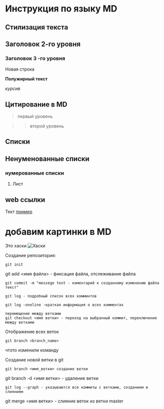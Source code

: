# Инструкция по языку MD

## Стилизация текста

## Заголовок 2-го уровня

### Заголовок 3 -го уровня

Новая строка

**Полужирный текст**

*курсив*

## Цитирование в MD

> первый уровень

>> второй уровень

## Списки

## Ненуменованные списки

### нумерованные списки

1. Лист

## web ссылки

Тект [пример](http.example.com "всплывающая подсказка")

# добавим картинки в MD
Это хаски
![Хаски](Tim.jpg)

Создание репозитория:

```ch
git init
```
git add <имя файла> - фиксация файла, отслеживание файла

```
git commit -m "messege text - коментарий к созданному изменению файла текст"
```

```
git log - подробный список всех комминтов 
```
```
git log -oneline -краткая информация о всех комментах
```
```
перемещение между ветками
git checkout <имя ветки> - переход на выбранный коммит, переключение между ветками
```
Отображение всех веток
```
git branch <branch_name>
```

чтото изменили команду

Создание новой ветки в git
```
git branch <имя_ветки> создание ветки 
```
git branch -d <имя ветки> - удаление ветки
```
git log --graph - указываются все коммиты с ветками, созданием и слиянием
```
git merge <имя ветки> - слияние веток из ветки master



